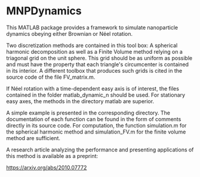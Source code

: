 # MNPDynamics

This MATLAB package provides a framework to simulate nanoparticle dynamics obeying either Brownian or Néel rotation.

Two discretization methods are contained in this tool box: A spherical harmonic decomposition as well as a Finite Volume method relying on a triagonal grid on the unit sphere. This grid should be as uniform as possible and must have the property that each triangle's circumcenter is contained in its interior. A different toolbox that produces such grids is cited in the source code of the file FV_matrix.m.

If Néel rotation with a time-dependent easy axis is of interest, the files contained in the folder matlab_dynamic_n should be used. For stationary easy axes, the methods in the directory matlab are superior.

A simple example is presented in the corresponding directory. The documentation of each function can be found in the form of comments directly in its source code. For computation, the function simulation.m for the spherical harmonic method and simulation_FV.m for the finite volume method are sufficient.

A research article analyzing the performance and presenting applications of this method is available as a preprint:

https://arxiv.org/abs/2010.07772
